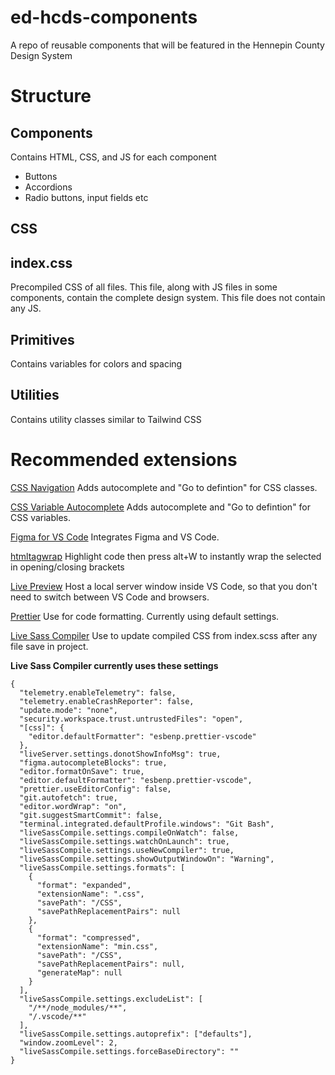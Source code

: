 # ed-hcds-components

A repo of reusable components that will be featured in the Hennepin County Design System

# Structure

## Components

Contains HTML, CSS, and JS for each component

- Buttons
- Accordions
- Radio buttons, input fields
  etc

## CSS

## index.css

Precompiled CSS of all files. This file, along with JS files in some components, contain the complete design system. This file does not contain any JS.

## Primitives

Contains variables for colors and spacing

## Utilities

Contains utility classes similar to Tailwind CSS

# Recommended extensions

[CSS Navigation](https://marketplace.visualstudio.com/items?itemName=pucelle.vscode-css-navigation)
Adds autocomplete and "Go to defintion" for CSS classes.

[CSS Variable Autocomplete](https://marketplace.visualstudio.com/items?itemName=vunguyentuan.vscode-css-variables)
Adds autocomplete and "Go to defintion" for CSS variables.

[Figma for VS Code](https://marketplace.visualstudio.com/items?itemName=figma.figma-vscode-extension)
Integrates Figma and VS Code.

[htmltagwrap](https://marketplace.visualstudio.com/items?itemName=bradgashler.htmltagwrap)
Highlight code then press alt+W to instantly wrap the selected in opening/closing brackets

[Live Preview](https://marketplace.visualstudio.com/items?itemName=ms-vscode.live-server)
Host a local server window inside VS Code, so that you don't need to switch between VS Code and browsers.

[Prettier](https://marketplace.visualstudio.com/items?itemName=esbenp.prettier-vscode)
Use for code formatting. Currently using default settings.

[Live Sass Compiler](https://marketplace.visualstudio.com/items?itemName=ritwickdey.live-sass)
Use to update compiled CSS from index.scss after any file save in project.

**Live Sass Compiler currently uses these settings**

```
{
  "telemetry.enableTelemetry": false,
  "telemetry.enableCrashReporter": false,
  "update.mode": "none",
  "security.workspace.trust.untrustedFiles": "open",
  "[css]": {
    "editor.defaultFormatter": "esbenp.prettier-vscode"
  },
  "liveServer.settings.donotShowInfoMsg": true,
  "figma.autocompleteBlocks": true,
  "editor.formatOnSave": true,
  "editor.defaultFormatter": "esbenp.prettier-vscode",
  "prettier.useEditorConfig": false,
  "git.autofetch": true,
  "editor.wordWrap": "on",
  "git.suggestSmartCommit": false,
  "terminal.integrated.defaultProfile.windows": "Git Bash",
  "liveSassCompile.settings.compileOnWatch": false,
  "liveSassCompile.settings.watchOnLaunch": true,
  "liveSassCompile.settings.useNewCompiler": true,
  "liveSassCompile.settings.showOutputWindowOn": "Warning",
  "liveSassCompile.settings.formats": [
    {
      "format": "expanded",
      "extensionName": ".css",
      "savePath": "/CSS",
      "savePathReplacementPairs": null
    },
    {
      "format": "compressed",
      "extensionName": "min.css",
      "savePath": "/CSS",
      "savePathReplacementPairs": null,
      "generateMap": null
    }
  ],
  "liveSassCompile.settings.excludeList": [
    "/**/node_modules/**",
    "/.vscode/**"
  ],
  "liveSassCompile.settings.autoprefix": ["defaults"],
  "window.zoomLevel": 2,
  "liveSassCompile.settings.forceBaseDirectory": ""
}
```
